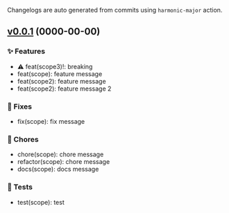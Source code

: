 Changelogs are auto generated from commits using `harmonic-major` action.

## [v0.0.1](https://github.com/testowner/testrepo/compare/{firstCommitSha}...v0.0.1) (0000-00-00)

### ✨ Features

-   ⚠️ feat(scope3)!: breaking
-   feat(scope): feature message
-   feat(scope2): feature message
-   feat(scope2): feature message 2

### 🐛 Fixes

-   fix(scope): fix message

### 🧹 Chores

-   chore(scope): chore message
-   refactor(scope): chore message
-   docs(scope): docs message

### 🧪 Tests

-   test(scope): test
